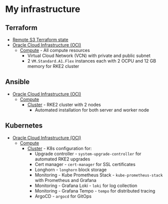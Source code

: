 # My infrastructure

## Terraform

- [Remote S3 Terraform state](./terraform/remote-state)
- [Oracle Cloud Infrastructure (OCI)](./terraform/oci/)
  - [Compute](./terraform/oci/compute) - All compute resources
    - Virtual Cloud Network (VCN) with private and public subnet
    - 2 `VM.Standard.A1.Flex` instances each with 2 OCPU and 12 GB memory for RKE2 cluster

## Ansible

- [Oracle Cloud Infrastructure (OCI)](./ansible/oci/)
  - [Compute](./ansible/oci/compute)
    - [Cluster](./ansible/oci/compute/cluster) - RKE2 cluster with 2 nodes
      - Automated installation for both server and worker node

## Kubernetes

- [Oracle Cloud Infrastructure (OCI)](./kubernetes/oci/)
  - [Compute](./kubernetes/oci/compute)
    - [Cluster](./kubernetes/oci/compute/cluster) - K8s configuration for:
      - Upgrade controller - `system-upgrade-controller` for automated RKE2 upgrades
      - Cert manager - `cert-manager` for SSL certificates
      - Longhorn - `longhorn` block storage
      - Monitoring - Kube Prometheus Stack - `kube-prometheus-stack` with Prometheus and Grafana
      - Monitoring - Grafana Loki - `loki` for log collection
      - Monitoring - Grafana Tempo - `tempo` for distributed tracing
      - ArgoCD - `argocd` for GitOps
